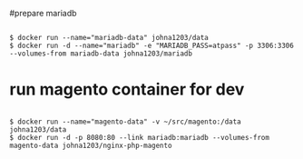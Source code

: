 


#prepare mariadb

```shell

$ docker run --name="mariadb-data" johna1203/data
$ docker run -d --name="mariadb" -e "MARIADB_PASS=atpass" -p 3306:3306 --volumes-from mariadb-data johna1203/mariadb

```

# run magento container for dev

```shell

$ docker run --name="magento-data" -v ~/src/magento:/data johna1203/data
$ docker run -d -p 8080:80 --link mariadb:mariadb --volumes-from magento-data johna1203/nginx-php-magento

```
